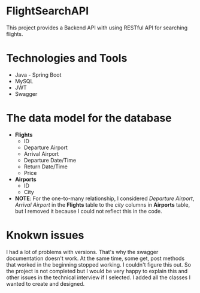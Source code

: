 # FlightSearchAPI
This project provides a Backend API with using RESTful API for searching flights.
# Technologies and Tools
- Java - Spring Boot
- MySQL
- JWT 
- Swagger
# The data model for the database
- **Flights**
  - ID
  - Departure Airport
  - Arrival Airport
  - Departure Date/Time
  - Return Date/Time
  - Price
- **Airports** 
  - ID
  - City
- **NOTE**: For the one-to-many relationship, I considered *Departure Airport*, *Arrival Airport* in the **Flights** table to the *city* columns in **Airports** table, but I removed it because I could not reflect this in the code.

# Knokwn issues 
I had a lot of problems with versions. That's why the swagger documentation doesn't work. At the same time, some get, post methods that worked in the beginning stopped working. I couldn't figure this out. So the project is not completed but I would be very happy to explain this and other issues in the technical interview if I selected. I added all the classes I wanted to create and designed.
